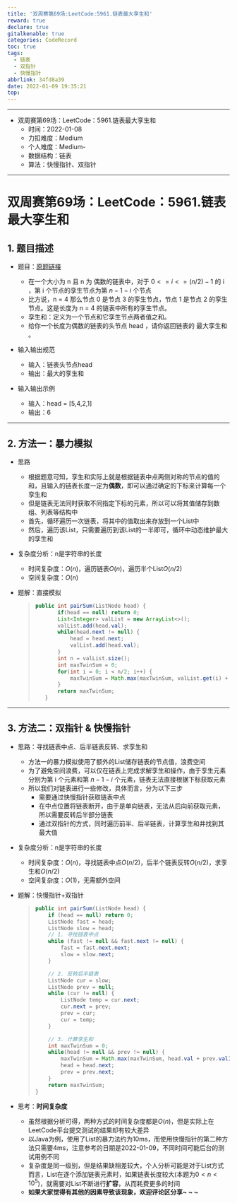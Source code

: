 ```yaml
---
title: '双周赛第69场:LeetCode:5961.链表最大孪生和'
reward: true
declare: true
gitalkenable: true
categories: CodeRecord
toc: true
tags:
  - 链表
  - 双指针
  - 快慢指针
abbrlink: 34fd8a39
date: 2022-01-09 19:35:21
top:
---
```

---

* 双周赛第69场：LeetCode：5961.链表最大孪生和
  * 时间：2022-01-08
  * 力扣难度：Medium
  * 个人难度：Medium-
  * 数据结构：链表
  * 算法：快慢指针、双指针


---

<!-- more -->

# 双周赛第69场：LeetCode：5961.链表最大孪生和

## 1. 题目描述

* 题目：[原题链接](https://leetcode-cn.com/problems/maximum-twin-sum-of-a-linked-list/)

  * 在一个大小为 n 且 n 为 偶数的链表中，对于 $0 <= i <= (n / 2) - 1$ 的 i ，第 i 个节点的孪生节点为第 $n-1-i$ 个节点 
  * 比方说，n = 4 那么节点 0 是节点 3 的孪生节点，节点 1 是节点 2 的孪生节点。这是长度为 n = 4 的链表中所有的孪生节点。
  * 孪生和：定义为一个节点和它孪生节点两者值之和。
  * 给你一个长度为偶数的链表的头节点 head ，请你返回链表的 最大孪生和 。

* 输入输出规范

  * 输入：链表头节点head
  * 输出：最大的孪生和

* 输入输出示例

  * 输入：head = [5,4,2,1]
  * 输出：6
  

---

## 2. 方法一：暴力模拟

* 思路

  * 根据题意可知，孪生和实际上就是根据链表中点两侧对称的节点的值的和，且输入的链表长度一定为**偶数**，即可以通过确定的下标来计算每一个孪生和
  * 但是链表无法同时获取不同指定下标的元素，所以可以将其值储存到数组、列表等结构中
  * 首先，循环遍历一次链表，将其中的值取出来存放到一个List中
  * 然后，遍历该List，只需要遍历到该List的一半即可，循环中动态维护最大的孪生和
  
* 复杂度分析：n是字符串的长度

  * 时间复杂度：$O(n)$，遍历链表$O(n)$，遍历半个List$O(n/2)$
  * 空间复杂度：$O(n)$

* 题解：直接模拟

  > ```java
  > public int pairSum(ListNode head) {
  >        if(head == null) return 0;
  >        List<Integer> valList = new ArrayList<>();
  >        valList.add(head.val);
  >        while(head.next != null) {
  >            head = head.next;
  >            valList.add(head.val);
  >        }
  >        int n = valList.size();
  >        int maxTwinSum = 0;
  >        for(int i = 0; i < n/2; i++) {
  >            maxTwinSum = Math.max(maxTwinSum, valList.get(i) + valList.get(n - i - 1));
  >        }
  >        return maxTwinSum;
  >    }
  >    ```

---

## 3. 方法二：双指针 & 快慢指针

* 思路：寻找链表中点、后半链表反转、求孪生和

  * 方法一的暴力模拟使用了额外的List储存链表的节点值，浪费空间
  * 为了避免空间浪费，可以仅在链表上完成求解孪生和操作，由于孪生元素分别为第 i 个元素和第 $n-1-i$ 个元素，链表无法直接根据下标获取元素
  * 所以我们对链表进行一些修改，具体而言，分为以下三步
    * 需要通过快慢指针获取链表中点
    * 在中点位置将链表断开，由于是单向链表，无法从后向前获取元素，所以需要反转后半部分链表
    * 通过双指针的方式，同时遍历前半、后半链表，计算孪生和并找到其最大值

* 复杂度分析：n是字符串的长度

  * 时间复杂度：$O(n)$，寻找链表中点$O(n/2)$，后半个链表反转$O(n/2)$，求孪生和$O(n/2)$
  * 空间复杂度：$O(1)$，无需额外空间

* 题解：快慢指针+双指针

  > ```java
  > public int pairSum(ListNode head) {
  >     if (head == null) return 0;
  >     ListNode fast = head;
  >     ListNode slow = head;
  >     // 1. 寻找链表中点
  >     while (fast != null && fast.next != null) {
  >         fast = fast.next.next;
  >         slow = slow.next;
  >     }
  > 
  >     // 2. 反转后半链表
  >     ListNode cur = slow;
  >     ListNode prev = null;
  >     while (cur != null) {
  >         ListNode temp = cur.next;
  >         cur.next = prev;
  >         prev = cur;
  >         cur = temp;
  >     }
  > 
  >     // 3. 计算孪生和
  >     int maxTwinSum = 0;
  >     while(head != null && prev != null) {
  >         maxTwinSum = Math.max(maxTwinSum, head.val + prev.val);
  >         head = head.next;
  >         prev = prev.next;
  >     }
  >     return maxTwinSum;
  > }
  > ```

* 思考：**时间复杂度**

  * 虽然根据分析可得，两种方式的时间复杂度都是$O(n)$，但是实际上在LeetCode平台提交测试的结果却有较大差异
  * 以Java为例，使用了List的暴力法约为10ms，而使用快慢指针的第二种方法只需要4ms，注意参考的日期是2022-01-09，不同时间可能后台的测试用例不同
  * 复杂度是同一级别，但是结果缺相差较大，个人分析可能是对于List方式而言，List在逐个添加链表元素时，如果链表长度较大(本题为$0<n<10^5$)，就需要对List不断进行**扩容**，从而耗费更多的时间
  * **如果大家觉得有其他的因素导致该现象，欢迎评论区分享~ ~ ~**
